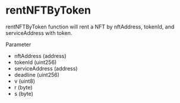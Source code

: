# rentNFTByToken

rentNFTByToken function will rent a NFT by nftAddress, tokenId, and serviceAddress with token.

Parameter

* nftAddress (address)
* tokenId (uint256)
* serviceAddress (address)
* deadline (uint256)
* v (uint8)
* r (byte)
* s (byte)
